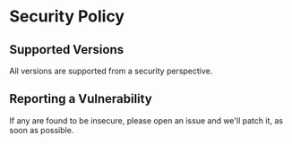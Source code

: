 # Security Policy

## Supported Versions

All versions are supported from a security perspective.


## Reporting a Vulnerability

If any are found to be insecure, please open an issue and we'll patch it, as soon as possible.
